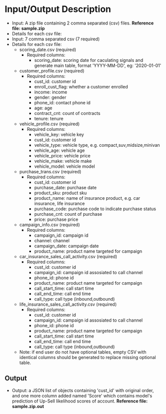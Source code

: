 # Input/Output Description

- Input: A zip file containing 2 comma separated (csv) files. **__Reference file: sample.zip__**
- Details for each csv file:
- Input: 7 comma separated csv (7 required)
- Details for each csv file:
    - scoring_date.csv (required)
        - Required columns:
            - scoring_date: scoring date for caculating signals and generate main table, format 'YYYY-MM-DD', eg: '2020-01-01'
    - customer_profile.csv (required)
        - Required columns: 
            - cust_id: customer id
            - enroll_cust_flag: whether a customer enrolled
            - income: income
            - gender: gender
            - phone_id: contact phone id
            - age: age
            - contract_cnt: count of contracts
            - tenure: tenure
    - vehicle_profile.csv (required)
        - Required columns: 
            - vehicle_key: vehicle key
            - cust_id: customer id
            - vehicle_type: vehicle type, e.g. compact,suv,midsize,minivan
            - vehicle_age: vehicle age
            - vehicle_price: vehicle price
            - vehicle_make: vehicle make
            - vehicle_model: vehicle model
    - purchase_trans.csv (required)
        - Required columns: 
            - cust_id: customer id
            - purchase_date: purchase date
            - product_sku: product sku
            - product_name: name of insurance product, e.g. car insurance, life insurance
            - purchase_code: purchase code to indicate purchase status 
            - purchase_cnt: count of purchase
            - price: purchase price 
    - campaign_info.csv (required)
        - Required columns: 
            - campaign_id: campaign id
            - channel: channel
            - campaign_date: campaign date
            - product_name: product name targeted for campaign
    - car_insurance_sales_call_activity.csv (required)
        - Required columns: 
            - cust_id: customer id
            - campaign_id: campaign id assosiated to call channel
            - phone_id: phone id
            - product_name: product name targeted for campaign
            - call_start_time: call start time
            - call_end_time: call end time 
            - call_type: call type (inbound,outbound)
    - life_insurance_sales_call_activity.csv (required)
        - Required columns: 
            - cust_id: customer id
            - campaign_id: campaign id assosiated to call channel
            - phone_id: phone id
            - product_name: product name targeted for campaign
            - call_start_time: call start time
            - call_end_time: call end time 
            - call_type: call type (inbound,outbound)
    - Note: if end user do not have optional tables, empty CSV with identical columns should be generated to replace missing optional table.
    
## Output
- Output: a JSON list of objects containing 'cust_id' with original order, and one more column added named 'Score' which contains model's prediction of Up-Sell likelihood scores of account.
**__Reference file: sample.zip.out__**
